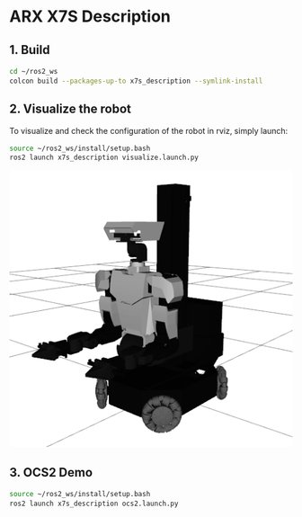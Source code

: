 # ARX X7S Description

## 1. Build
```bash
cd ~/ros2_ws
colcon build --packages-up-to x7s_description --symlink-install
```

## 2. Visualize the robot

To visualize and check the configuration of the robot in rviz, simply launch:

```bash
source ~/ros2_ws/install/setup.bash
ros2 launch x7s_description visualize.launch.py
```

![arx x7s](../../../.images/arx_x7s.png)

## 3. OCS2 Demo
```bash
source ~/ros2_ws/install/setup.bash
ros2 launch x7s_description ocs2.launch.py
```